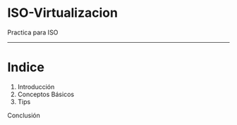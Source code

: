 # ISO-Virtualizacion
Practica para ISO
<hr>

# Indice

 1. Introducción
 2. Conceptos Básicos
3.  Tips
 
 Conclusión
